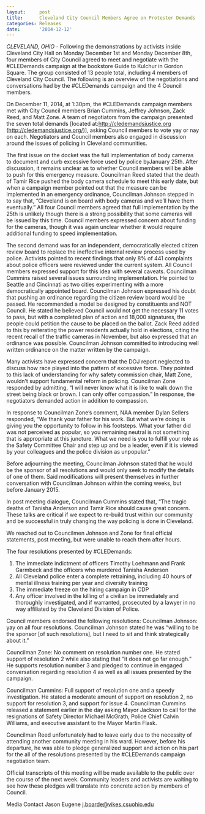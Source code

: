 ```yaml
---
layout:     post
title:      Cleveland City Council Members Agree on Protester Demands
categories: Releases
date:       '2014-12-12'
---
```


*CLEVELAND, OHIO* - Following the demonstrations by activists inside Cleveland City Hall on Monday December 1st and Monday December 8th, four members of City Council agreed to meet and negotiate with the #CLEDemands campaign at the bookstore Guide to Kulchur in Gordon Square. The group consisted of 13 people total, including 4 members of Cleveland City Council. The following is an overview of the negotiations and conversations had by the #CLEDemands campaign and the 4 Council members.

On December 11, 2014, at 1:30pm, the #CLEDemands campaign members met with City Council members Brian Cummins, Jeffrey Johnson, Zack Reed, and Matt Zone.  A team of negotiators from the campaign presented the seven total demands [located at:http://cledemandsjustice.org (http://cledemandsjustice.org/)], asking Council members to vote yay or nay on each. Negotiators and Council members also engaged in discussion around the issues of policing in Cleveland communities.

The first issue on the docket was the full implementation of body cameras to document and curb excessive force used by police byJanuary 25th.  After discussion, it remains unclear as to whether Council members will be able to push for this emergency measure. Councilman Reed stated that the death of Tamir Rice pushed the body camera schedule to meet this early date, but when a campaign member pointed out that the measure can be implemented in an emergency ordinance, Councilman Johnson stepped in to say that, “Cleveland is on board with body cameras and we’ll have them eventually.”  All four Council members agreed that full implementation by the 25th is unlikely though there is a strong possibility that some cameras will be issued by this time. Council members expressed concern about funding for the cameras, though it was again unclear whether it would require additional funding to speed implementation.

The second demand was for an independent, democratically elected citizen review board to replace the ineffective internal review process used by police. Activists pointed to recent findings that only 8% of 441 complaints about police officers were reviewed under the current system.  All Council members expressed support for this idea with several caveats. Councilman Cummins raised several issues surrounding implementation. He pointed to Seattle and Cincinnati as two cities experimenting with a more democratically appointed board.  Councilman Johnson expressed his doubt that pushing an ordinance regarding the citizen review board would be passed. He recommended a model be designed by constituents and NOT Council. He stated he believed Council would not get the necessary 11 votes to pass, but with a completed plan of action and 18,000 signatures, the people could petition the cause to be placed on the ballot.  Zack Reed added to this by reiterating the power residents actually hold in elections, citing the recent recall of the traffic cameras in November, but also expressed that an ordinance was possible. Councilman Johnson committed to introducing well written ordinance on the matter written by the campaign.

Many activists have expressed concern that the DOJ report neglected to discuss how race played into the pattern of excessive force. They pointed to this lack of understanding for why safety commission chair, Matt Zone, wouldn’t support fundamental reform in policing. Councilman Zone responded by admitting, “I will never know what it is like to walk down the street being black or brown. I can only offer compassion.” In response, the negotiators demanded action in addition to compassion.

In response to Councilman Zone’s comment, NAA member Dylan Sellers responded, “We thank your father for his work. But what we’re doing is giving you the opportunity to follow in his footsteps. What your father did was not perceived as popular, so you remaining neutral is not something that is appropriate at this juncture. What we need is you to fulfill your role as the Safety Committee Chair and step up and be a leader, even if it is viewed by your colleagues and the police division as unpopular.”

Before adjourning the meeting, Councilman Johnson stated that he would be the sponsor of all resolutions and would only seek to modify the details of one of them. Said modifications will present themselves in further conversation with Councilman Johnson within the coming weeks, but before January 2015.

In post meeting dialogue, Councilman Cummins stated that, “The tragic deaths of Tanisha Anderson and Tamir Rice should cause great concern.  These talks are critical if we expect to re-build trust within our community and be successful in truly changing the way policing is done in Cleveland.


We reached out to Councilmen Johnson and Zone for final official statements, post meeting, but were unable to reach them after hours.

The four resolutions presented by #CLEDemands:

1) The immediate indictment of officers Timothy Loehmann and Frank Garmbeck and the officers who murdered Tanisha Anderson
2) All Cleveland police enter a complete retraining, including 40 hours of mental illness training per year and diversity training
3) The immediate freeze on the hiring campaign in CDP
4) Any officer involved in the killing of a civilian be immediately and thoroughly investigated, and if warranted, prosecuted by a lawyer in no way affiliated by the Cleveland Division of Police.

Council members endorsed the following resolutions:
Councilman Johnson: yay on all four resolutions. Councilman Johnson stated he was “willing to be the sponsor [of such resolutions], but I need to sit and think strategically about it.”

Councilman Zone: No comment on resolution number one. He stated support of resolution 2 while also stating that “it does not go far enough.” He supports resolution number 3 and pledged to continue in engaged conversation regarding resolution 4 as well as all issues presented by the campaign.

Councilman Cummins: Full support of resolution one and a speedy investigation. He stated a moderate amount of support on resolution 2, no support for resolution 3, and support for issue 4. Councilman Cummins released a statement earlier in the day asking Mayor Jackson to call for the resignations of Safety Director Michael McGrath, Police Chief Calvin Williams, and executive assistant to the Mayor Martin Flask.

Councilman Reed unfortunately had to leave early due to the necessity of attending another community meeting in his ward. However, before his departure, he was able to pledge generalized support and action on his part for the all of the resolutions presented by the #CLEDemands campaign negotiation team.

Official transcripts of this meeting will be made available to the public over the course of the next week. Community leaders and activists are waiting to see how these pledges will translate into concrete action by members of Council.

Media Contact
Jason Eugene
j.boarde@vikes.csuohio.edu
